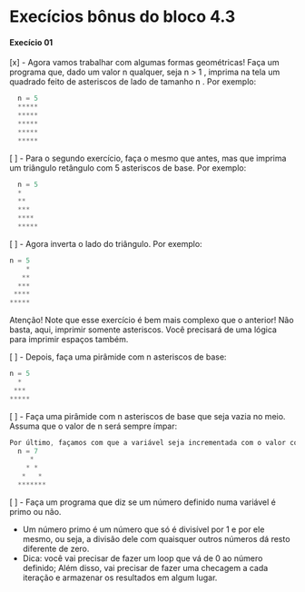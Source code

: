 # Execícios bônus do bloco 4.3

#### Execício 01

[x] - Agora vamos trabalhar com algumas formas geométricas! Faça um programa que, dado um valor n
qualquer, seja n > 1 , imprima na tela um quadrado feito de asteriscos de lado de tamanho n . Por
exemplo:

  ```js
    n = 5
    *****
    *****
    *****
    *****
    *****
  ```
[ ] -  Para o segundo exercício, faça o mesmo que antes, mas que imprima um triângulo retângulo com 5 asteriscos de base. Por exemplo:

  ```js
    n = 5
    *
    **
    ***
    ****
    *****
  ```
[ ] - Agora inverta o lado do triângulo. Por exemplo:

  ```js
  n = 5
      *
     **
    ***
   ****
  *****
  ```
  Atenção! Note que esse exercício é bem mais complexo que o anterior! Não basta, aqui, imprimir somente asteriscos. Você precisará de uma lógica para imprimir espaços também.

[ ] - Depois, faça uma pirâmide com n asteriscos de base:

  ```js
  n = 5
    *
   ***
  *****
  ```
[ ] - Faça uma pirâmide com n asteriscos de base que seja vazia no meio. Assuma que o valor de n 
será sempre ímpar:

  ```js
  Por último, façamos com que a variável seja incrementada com o valor correspondente a cada loop;
    n = 7
       *
      * *
     *   *
    *******
  ```

[ ] -  Faça um programa que diz se um número definido numa variável é primo ou não.

  * Um número primo é um número que só é divisível por 1 e por ele mesmo, ou seja, a divisão dele 
  com quaisquer outros números dá resto diferente de zero.
  * Dica: você vai precisar de fazer um loop que vá de 0 ao número definido; Além disso, vai 
  precisar de fazer uma checagem a cada iteração e armazenar os resultados em algum lugar.
